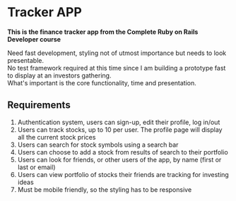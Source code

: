 # Tracker APP
<b>This is the finance tracker app from the Complete Ruby on Rails Developer course</b>

Need fast development, styling not of utmost importance but needs to look presentable. <br />
No test framework required at this time since I am building a prototype fast to display at an investors gathering. <br/>
What's important is the core functionality, time and presentation.

## Requirements

1. Authentication system, users can sign-up, edit their profile, log in/out
2. Users can track stocks, up to 10 per user. The profile page will display all the current stock prices
3. Users can search for stock symbols using a search bar
4. Users can choose to add a stock from results of search to their portfolio
5. Users can look for friends, or other users of the app, by name (first or last or email)
6. Users can view portfolio of stocks their friends are tracking for investing ideas
7. Must be mobile friendly, so the styling has to be responsive


